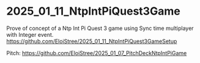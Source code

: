 # 2025_01_11_NtpIntPiQuest3Game
Prove of concept of a Ntp Int Pi Quest 3 game using Sync time multiplayer with Integer event.
https://github.com/EloiStree/2025_01_11_NtpIntPiQuest3GameSetup

Pitch: https://github.com/EloiStree/2025_01_07_PitchDeckNtpIntPiGame
